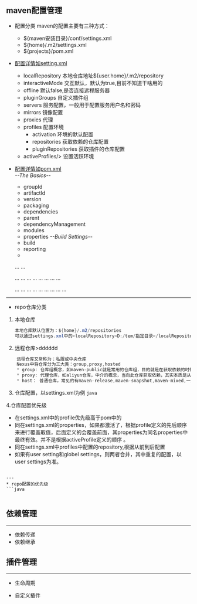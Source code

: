 ## maven配置管理
* 配置分类
    maven的配置主要有三种方式：
    - ${maven安装目录}/conf/settings.xml
    - ${home}/.m2/settings.xml
    - ${projects}/pom.xml
 * [配置详情如setting.xml](https://maven.apache.org/settings.html)

      - localRepository     本地仓库地址${user.home}/.m2/repository
      - interactiveMode     交互默认，默认为true,目前不知道干啥用的
      - offline             默认false,是否连接远程服务器
      - pluginGroups        自定义插件组
      - servers             服务配置，一般用于配置服务用户名和密码
      - mirrors             镜像配置
      - proxies             代理
      - profiles            配置环境
        - activation            环境的默认配置        
        - repositories          获取依赖的仓库配置
        - pluginRepositories    获取插件的仓库配置
      - activeProfiles/>    设置活跃环境
* [配置详情如pom.xml](https://maven.apache.org/pom.html)<br/>
  *--The Basics--*
  - groupId
  - artifactId
  - version
  - packaging
  - dependencies
  - parent
  - dependencyManagement
  - modules
  - properties
  *--Build Settings--*
  - build
  - reporting
  - 
  <!-- Build Settings -->
  <build>...</build>
  <reporting>...</reporting>
 
  <!-- More Project Information -->
  <name>...</name>
  <description>...</description>
  <url>...</url>
  <inceptionYear>...</inceptionYear>
  <licenses>...</licenses>
  <organization>...</organization>
  <developers>...</developers>
  <contributors>...</contributors>
 
  <!-- Environment Settings -->
  <issueManagement>...</issueManagement>
  <ciManagement>...</ciManagement>
  <mailingLists>...</mailingLists>
  <scm>...</scm>
  <prerequisites>...</prerequisites>
  <repositories>...</repositories>
  <pluginRepositories>...</pluginRepositories>
  <distributionManagement>...</distributionManagement>
  <profiles>...</profiles>

---
* repo仓库分类<br>
1. 本地仓库  </br>
    ```java
    本地仓库默认位置为：${home}/.m2/repositories
    可以通过settings.xml中的<localRepository>D:/tem/指定目录</localRepository>
    ```
2. 远程仓库>dddddd
```java
    远程仓库又常称为：私服或中央仓库
    Nexus中将仓库分为三大类：group,proxy,hosted
    * group: 仓库组概念，如maven-public就是常用的仓库组，目的就是在获取依赖的时候不知道依赖在哪个具体仓库中，故可以配置仓库组，从组中依次搜寻依赖。
    * proxy: 代理仓库，如aliyun仓库，中介的概念，当向此仓库获取依赖，其实本质是从配置的实际仓库获取数据
    * host： 普通仓库，常见的有maven-release,maven-snapshot,maven-mixed,一般用作私服存储指定类型依赖 
```
3. 仓库配置，以settings.xml为例
```java```

4.仓库配置优先级

* 在settings.xml中的profile优先级高于pom中的
* 同在settings.xml的properties，如果都激活了，根据profile定义的先后顺序来进行覆盖取值，后面定义的会覆盖前面，其properties为同名properties中最终有效。并不是根据activeProfile定义的顺序 。
* 同在settings.xml中profiles中配置的repository,根据从前到后配置
* 如果有user setting和globel settings，则两者合并，其中重复的配置，以user settings为准。
```

---
* repo配置的优先级
```java


```

## 依赖管理
---
* 依赖传递 <a id="dependency"/>
* 依赖继承 <a id="extends"/>


## 插件管理
---
*  生命周期<a id="life"/>

*  自定义插件<a id="plugin"/>
